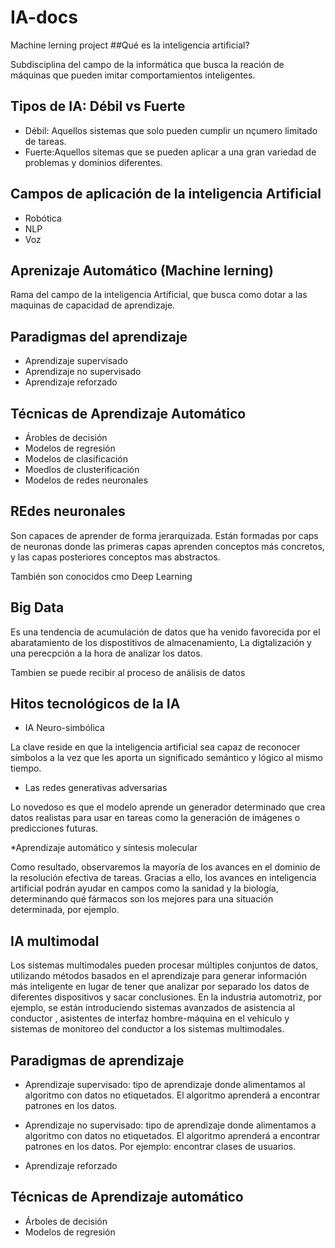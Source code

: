 # IA-docs
Machine lerning project
##Qué es la inteligencia artificial?

Subdisciplina del campo de la informática que busca la reación de máquinas que pueden imitar comportamientos inteligentes.

## Tipos de IA: Débil vs Fuerte

* Débil: Aquellos sistemas que solo pueden cumplir un nçumero limitado de tareas.
* Fuerte:Aquellos sitemas que se pueden aplicar a una gran variedad de problemas y dominios diferentes.

## Campos de aplicación de la inteligencia Artificial

* Robótica
* NLP
* Voz

## Aprenizaje Automático (Machine lerning)

Rama del campo de la inteligencia Artificial, que busca como dotar a las maquinas de capacidad de aprendizaje.

## Paradigmas del aprendizaje

* Aprendizaje supervisado
* Aprendizaje no supervisado
* Aprendizaje reforzado

## Técnicas de Aprendizaje Automático 

* Árobles de decisión 
* Modelos de regresión
* Modelos de clasificación
* Moedlos de clusterificación
* Modelos de redes neuronales

## REdes neuronales

Son capaces de aprender de forma jerarquizada. Están formadas por caps de neuronas donde las primeras capas aprenden conceptos más concretos, y las capas posteriores conceptos mas abstractos.

También son conocidos cmo Deep Learning

## Big Data 

Es una tendencia de acumulación de datos que ha venido favorecida por el abaratamiento de los dispostitivos de almacenamiento, La digtalización y una perecpción a la hora de analizar los datos.

Tambien se puede recibir al proceso de análisis de datos

## Hitos tecnológicos de la IA

* IA Neuro-simbólica

La clave reside en que la inteligencia artificial sea capaz de reconocer símbolos a la vez que les aporta un significado semántico y lógico al mismo tiempo.

* Las redes generativas adversarias

Lo novedoso es que el modelo aprende un generador determinado que crea datos realistas para usar en tareas como la generación de imágenes o predicciones futuras.

*Aprendizaje automático y síntesis molecular

Como resultado, observaremos la mayoría de los avances en el dominio de la resolución efectiva de tareas. Gracias a ello, los avances en inteligencia artificial podrán ayudar en campos como la sanidad y la biología, determinando qué fármacos son los mejores para una situación determinada, por ejemplo.

## IA multimodal

Los sistemas multimodales pueden procesar múltiples conjuntos de datos, utilizando métodos basados ​​en el aprendizaje para generar información más inteligente en lugar de tener que analizar por separado los datos de diferentes dispositivos y sacar conclusiones. En la industria automotriz, por ejemplo, se están introduciendo sistemas avanzados de asistencia al conductor , asistentes de interfaz hombre-máquina en el vehículo y sistemas de monitoreo del conductor a los sistemas multimodales.

## Paradigmas de aprendizaje

* Aprendizaje supervisado: tipo de aprendizaje donde alimentamos al algoritmo con datos no etiquetados. El algoritmo aprenderá a encontrar patrones en los datos.

* Aprendizaje no supervisado: tipo de aprendizaje donde alimentamos a algoritmo con datos no etiquetados. El algoritmo aprenderá a encontrar patrones en los datos. Por ejemplo: encontrar clases de usuarios.

* Aprendizaje reforzado

## Técnicas de Aprendizaje automático

* Árboles de decisión 
* Modelos de regresión

